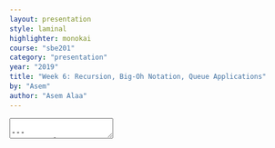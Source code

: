 ```yaml
---
layout: presentation
style: laminal
highlighter: monokai
course: "sbe201"
category: "presentation"
year: "2019"
title: "Week 6: Recursion, Big-Oh Notation, Queue Applications"
by: "Asem"
author: "Asem Alaa"
---
```



<textarea id="source">

---
## Recursion

### Factorial example

<img src="/gallery/recursion1.gif" style="width:100%">


---
```c++
#include <iostream>
int factorial( int n )
{
    if( n <= 1 )
        return 1;
    else
        return n * factorial( n - 1 );
}

int main()
{
    std::cout << "5!=" << factorial( 5 );
    return 0;
}
```

---
```python
factorial(5) 
   factorial(4) 
      factorial(3) 
         factorial(2) 
            factorial(1) 
               return 1 
            return 2*1 = 2 
         return 3*2 = 6 
      return 4*6 = 24 
   return 5*24 = 120
```

---
<img src="/gallery/fact5rec/8.svg" style="width:100%;">

---
<img src="/gallery/fact5rec/7.svg" style="width:100%;">

---
<img src="/gallery/fact5rec/6.svg" style="width:100%;">

---
<img src="/gallery/fact5rec/6.svg" style="width:100%;">

---
<img src="/gallery/fact5rec/5.svg" style="width:100%;">

---
<img src="/gallery/fact5rec/4.svg" style="width:100%;">

---
<img src="/gallery/fact5rec/3.svg" style="width:100%;">

---
<img src="/gallery/fact5rec/2.svg" style="width:100%;">

---
<img src="/gallery/fact5rec/1.svg" style="width:100%;">



---
### How recursion work in stack memory

[{Demo: How Recursive Factorial Work in Memory}](https://www.cs.usfca.edu/~galles/visualization/RecFact.html)

---
### Recursion is not Function Overloading

--
The following is not recursion

```c++
struct Rectangle
{
    double a = 0;
    double b = 0;
};

double area( double a , double b )
{
    return a * b;
}

double area( Rectangle rect )
{
    return area( rect.a , rect.b ); // This is not recursion.
}
```

---
However, the following calling `area` is recursive, it calls itself

```c++
struct Rectangle
{
    double a = 0;
    double b = 0;
};

double area( Rectangle rect )
{
    return area( rect ); // This is a recursion. Very pointless and buggy function!
}
```

* infinite recurions, 
* until .red[stack memory overflow] happens, 
* and finally the program crashes.
* pointless function.
--
* **Add to your glossary**: *[Stack Memory Overflow](https://en.wikipedia.org/wiki/Stack_overflow)*

---
### **Exercise**: Power Function

--
Implement a function `power` that uses recursion to compute the power of the input number.


---
### Recursion is very important technique

--
* Tree data structure.
--
* Divide and conquer & dynamic programming algorithms.
--
* Elegant functions with less codes.

---
## Big-Oh Notation

--
### What is an Algorithm

--
> According to Donald Knuth, the word *algorithm* is derived from the name “al-Khowârizmı̂,” a ninth-century Persian mathematician.

--
#### In programming, 

--
* *algorithm* is a function with clever logic. 
--
* However, it is a very general term. 
--
* The `meanArray` function is an *algorithm 
--
* Similary, `varianceArray`, `minArray`, `maxArray`, `factorial`, and `power`.


--
We are concerned about the function running time w.r.t input size `n`.

---
### How to measure an algorithm performance

#### Constant Performance


--
```c++
int sqaure( int x )
{
    int y = x * x; // T1(n) = 1
    return y; // T2(n) = 1
}
```

--
$$ T(n) = T1 + T2 = 2 $$


--
$$ O( T(n) ) = O(2) = O(1) $$


--
**constant execution time**. 


---
#### Constant Performance

```c++
bool isEmpty( CharacterStackLL &stack )
{
    return stack.front == nullptr; // T(n) = 1
}
```

--
$$ T(n) = 1 $$

--
$$ O( T(n) ) = O(1) $$


--
*Related terms: Performance, complexity, growth function*


---
#### Linear Performance


--
```c++
void printLL( Node* front )
{
    Node *current = front; // T1(n) = 1

    while( current != nullptr ) // T2(n) = n * ( T3 + T4 )
    {
        std::cout << current->data; // T3(n) = 1
        current = current->next; // T4(n) = 1
    }
}
```
--
$$  T(n) = T1 + T2 = 1 + n ( T3 + T4 ) = 1 + 2n $$


--
$$ O(T(n)) = O( 1 + 2n ) = O(n) $$


--
* linear in execution time.

---

<img src="/gallery/complexity.svg" style="width:80%;">

---
* How to approximately estimate the function running time for $n=1000000$, i.e linked-list of **1-million** element
* **Givens**:

    * The function has complexity of $ O(n) $.
    * The function executed in *2 melliseconds* when $n=2000$.


---
#### Quadratic Performance

Consider the following **naive** inefficient function `varianceArray`

--
```c++
double varianceArray( double *base, int arraySize )
{
    double sum = 0 ;
    for( int i = 0; i < arraySize ; ++i ) 
    {
        double diff = meanArray(&base[0],arraySize ) - base[i]; 
        sum = sum + diff * diff ; 
    }
    return sum / arraySize;
}
```

--
* `std::vector< double >` version?

---
#### Quadratic Performance

Consider the following **naive** inefficient function `varianceArray`


```c++
double varianceArray( std::vector< double > &array )
{
    double sum = 0 ;
    for( int i = 0; i < array.size() ; ++i ) 
    {
        double diff = meanArray( array ) - array[i]; 
        sum = sum + diff * diff ;
    }
    return sum / array.size();
}
```

--
* Analyse lines

---
#### Quadratic Performance

Consider the following **naive** inefficient function `varianceArray`


```c++
double varianceArray( std::vector< double > &array )
{
    double sum = 0 ; // T1(n) = 1
    for( int i = 0; i < array.size() ; ++i ) // T2(n) = n ( T3 + T4 )
    {
        double diff = meanArray( array ) - array[i]; // T3(n) = n
        sum = sum + diff * diff ; // T4(n) = 1
    }
    return sum / array.size(); // T5(n) = 1
}
```

--
$$  T(n) = T1 + T2 + T5 = 1 + n ( T3 + T4 ) + 1 = 1 + n( n + 1 ) + 1$$ 
$$ = n^2 + n + 2 $$

$$ O(T(n)) = O(n^2 + n + 2) = O(n^2) $$

---
#### Quadratic Performance

Consider the following **naive** inefficient function `varianceArray`


```c++
double varianceArray( std::vector< double > &array )
{
    double sum = 0 ; // T1(n) = 1
    for( int i = 0; i < array.size() ; ++i ) // T2(n) = n ( T3 + T4 )
    {
        double diff = meanArray( array ) - array[i]; // T3(n) = n
        sum = sum + diff * diff ; // T4(n) = 1
    }
    return sum / array.size(); // T5(n) = 1
}
```

.red[Can we do better?]

---
#### Quadratic Performance

.green[mean is constant for the same array!]


```c++
double varianceArray( std::vector< double > &array  )
{
    double sum = 0 ; // T1(n) = 1
    double mean = meanArray( array ); // T2(n) = O(n)
    for( int i = 0; i < array.size() ; ++i ) // T2(n) = n ( T3 + T4 )
    {
        double diff = mean - array[i]; // T3(n) = 1
        sum = sum + diff * diff ; // T4(n) = 1
    }
    return sum / array.size(); // T5(n) = 1
}
```

--
$$  T(n) = T1 + T2 + T5 = 1 + n ( T3 + T4 ) + 1 = 1 + n( 1 + 1 ) + 1$$ 
$$ = 2n + 2 $$

$$ O(T(n)) = O(2n + 2) = O(n) $$

---
#### Quadratic Performance

##### Again..


```c++
double varianceArray( std::vector< double > &array  )
{
    double sum = 0 ; // T1(n) = 1
    double mean = meanArray( array ); // T2(n) = O(n)
    for( int i = 0; i < array.size() ; ++i ) // T2(n) = n ( T3 + T4 )
    {
        double diff = mean - array[i]; // T3(n) = 1
        sum = sum + diff * diff ; // T4(n) = 1
    }
    return sum / array.size(); // T5(n) = 1
}
```

.red[Can we do better in sense of safety?]

---
#### Quadratic Performance

##### const-correctness


```c++
double varianceArray( const std::vector< double > &array  )
{
    double sum = 0 ; // T1(n) = 1
    double mean = meanArray( array ); // T2(n) = O(n)
    for( int i = 0; i < array.size() ; ++i ) // T2(n) = n ( T3 + T4 )
    {
        double diff = mean - array[i]; // T3(n) = 1
        sum = sum + diff * diff ; // T4(n) = 1
    }
    return sum / array.size(); // T5(n) = 1
}
```



---
### Further: Orders of common functions

<img src="/gallery/complexity.svg" style="width:80%;">


---
[{Orders of common functions}](https://en.wikipedia.org/wiki/Big_O_notation#Orders_of_common_functions)


---
### Exercises

```c++

// n = input array `sequence` size
int countCharacter( const std::string &sequence , char query )
{
    int x = 0; // T1(n) = 1
    for ( int i = 0; i < sequence.size(); ++i) // T2(n) = n * T3(n)
    {
        if ( query == sequence[i] ) T3(n) = 1
            ++x;
    }
    return x; // T4(n) = 1
}
// T(n) = T1 + T2 + T4 = 1 + n * T3 + 1 = 2 + n
// O(T(n)) = O(n)
```


---
```c++
char *analyzeDNA( const std::string &sequence, int &countA, int &countC, int &countG, int countT)
{
    countA = arrays::countCharacter( sequence, 'A'); // T1(n) = 2 + n => O(n)
    countC = arrays::countCharacter( sequence, 'C'); // T2 = same
    countG = arrays::countCharacter( sequence, 'G'); // T3 = same
    countT = arrays::countCharacter( sequence, 'T'); // T4 = same
    return complementarySequence( sequence ); // T5 = 1
}

// T(n) = 4 * (2 + n) + 1 = 9 + 4n
// O(T(n)) = O(n)
```

---
## Sorting Algorithms

--
**Problem** given a collection of **n** elements, it is required to sort the elements in ascending order.

--
* **Example** the following arbitrary array:

| 1 | 9 | 4 | 7 | 3 |

--
* After applying sorting in ascending order will result as:


| 1 | 3 | 4 | 7 | 9 |

---
### Bubble Sort

--
#### Visualized Bubble Sort 1

<iframe width="560" height="315" src="/gallery/bubblesort.mp4" frameborder="0" allow="autoplay; encrypted-media" allowfullscreen></iframe>

---
#### Visualized Bubble Sort 2

<img src="/gallery/Bubble-sort-example-300px.gif">
> Credits: [CC BY-SA 3.0](https://commons.wikimedia.org/w/index.php?title=User:Swfung8&action=edit&redlink=1)

---
#### Implementation

```c++
#include <algorithm>
// A function to implement bubble sort
void bubbleSort( std::vector< double > &array )
{
    for ( int i = 0; i < array.size()-1; i++ )
    {
        for ( int j = 0; j < array.size()-1; j++ )
        {
            if ( array[j] > arr[j+1])
                std::swap( array[j] , array[j+1] );
        }
    }
}
```

---
#### Complexity Analysis

```c++
#include <algorithm>
// A function to implement bubble sort
void bubbleSort( std::vector< double > &array )
{
    for (int i = 0; i < array.size()-1; i++ ) // T1 = n * T2
    {
        for ( int j = 0; j < array.size()-1; j++ ) T2 = n * T3
        {
            if ( array[j] > arr[j+1] ) // T3 = 1
                std::swap( array[j] , array[j+1] );
        }
    }
}
```

--
$$ T(n) = T_1 = n \times T_2 = n \times n = n^2 $$


--
$$ O(T(n)) = O(n^2) $$


---
### Selection Sort


--
<img src="/gallery/selectionsort.gif">
> credits: [GNU license](https://en.wikipedia.org/wiki/Joestape89)


---
#### Implementation


--
```c++
#include <algorithm>
void selectionSort( std::vector< double > &array )
{
    // One by one move boundary of unsorted subarray
    for (int i = 0; i < array.size() -1; i++)
    {
        // Find the minimum element in unsorted array
        int min_idx = i;

        for (int j = i+1; j < array.size() ; j++)
        {
            if ( array[j] < array[min_idx] )
                min_idx = j;
        }

        // Swap the found minimum element with the first element
        std::swap( array[min_idx] ,  array[i] );
    }
}
```

---
#### Complexity Analysis

```c++
#include <algorithm>
void selectionSort( std::vector< double > &array )
{
    // One by one move boundary of unsorted subarray
    for (int i = 0; i < array.size() -1; i++) // T1 = n * ( T2 + T3 + T4 )
    {
        // Find the minimum element in unsorted array
        int min_idx = i; // T2 = 1

        for (int j = i+1; j < array.size() ; j++) // T3 = O(n)
        {
            if ( array[j] < array[min_idx] )
                min_idx = j;
        }

        // Swap the found minimum element with the first element
        std::swap( array[min_idx] ,  array[i] ); // T4 = 1
    }
}
```

--
$$ T(n) = T_1 = n \times (T_2 + T_3 + T_4) = n \times( O(n) + 2 ) $$


--
$$ O(T(n)) = O(n^2) $$









</textarea>
    
    

